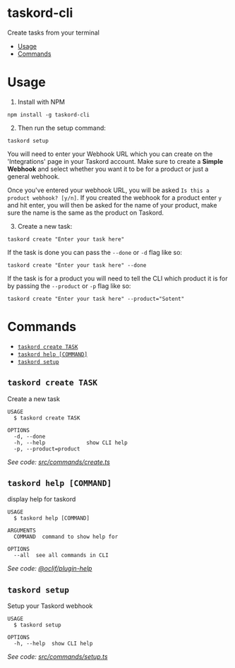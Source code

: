 # taskord-cli

Create tasks from your terminal

<!-- toc -->

-   [Usage](#usage)
-   [Commands](#commands)
    <!-- tocstop -->

# Usage

<!-- usage -->

1. Install with NPM

```sh-session
npm install -g taskord-cli
```

2. Then run the setup command:

```sh-session
taskord setup
```

You will need to enter your Webhook URL which you can create on the 'Integrations' page in your Taskord account. Make sure to create a **Simple Webhook** and select whether you want it to be for a product or just a general webhook.

Once you've entered your webhook URL, you will be asked `Is this a product webhook? [y/n]`. If you created the webhook for a product enter `y` and hit enter, you will then be asked for the name of your product, make sure the name is the same as the product on Taskord.

3. Create a new task:

```sh-session
taskord create "Enter your task here"
```

If the task is done you can pass the `--done` or `-d` flag like so:

```sh-session
taskord create "Enter your task here" --done
```

If the task is for a product you will need to tell the CLI which product it is for by passing the `--product` or `-p` flag like so:

```sh-session
taskord create "Enter your task here" --product="Sotent"
```

<!-- usagestop -->

# Commands

<!-- commands -->

-   [`taskord create TASK`](#taskord-create-task)
-   [`taskord help [COMMAND]`](#taskord-help-command)
-   [`taskord setup`](#taskord-setup)

## `taskord create TASK`

Create a new task

```
USAGE
  $ taskord create TASK

OPTIONS
  -d, --done
  -h, --help             show CLI help
  -p, --product=product
```

_See code: [src/commands/create.ts](https://github.com/NWBY/taskord-cli/blob/v0.0.0/src/commands/create.ts)_

## `taskord help [COMMAND]`

display help for taskord

```
USAGE
  $ taskord help [COMMAND]

ARGUMENTS
  COMMAND  command to show help for

OPTIONS
  --all  see all commands in CLI
```

_See code: [@oclif/plugin-help](https://github.com/oclif/plugin-help/blob/v3.2.0/src/commands/help.ts)_

## `taskord setup`

Setup your Taskord webhook

```
USAGE
  $ taskord setup

OPTIONS
  -h, --help  show CLI help
```

_See code: [src/commands/setup.ts](https://github.com/NWBY/taskord-cli/blob/v0.0.0/src/commands/setup.ts)_

<!-- commandsstop -->
